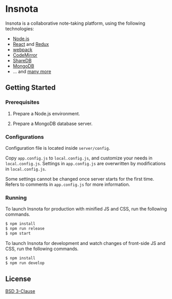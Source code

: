 # Insnota

Insnota is a collaborative note-taking platform, using the following technologies:

* [Node.js](https://nodejs.org/)
* [React](https://facebook.github.io/react/) and [Redux](http://redux.js.org/)
* [webpack](https://webpack.github.io)
* [CodeMirror](https://codemirror.net)
* [ShareDB](https://github.com/share/sharedb)
* [MongoDB](https://www.mongodb.com/)
* ... and [many more](package.json)

## Getting Started

### Prerequisites

1. Prepare a Node.js environment.

2. Prepare a MongoDB database server.

### Configurations

Configuration file is located inside `server/config`.

Copy `app.config.js` to `local.config.js`, and customize your needs in `local.config.js`.
Settings in `app.config.js` are overwritten by modifications in `local.config.js`.

Some settings cannot be changed once server starts for the first time.
Refers to comments in `app.config.js` for more information.

### Running

To launch Insnota for production with minified JS and CSS, run the following commands.

```sh
$ npm install
$ npm run release
$ npm start
```

To launch Insnota for development and watch changes of front-side JS and CSS, run the following commands.

```sh
$ npm install
$ npm run develop
```

## License

[BSD 3-Clause](LICENSE)
